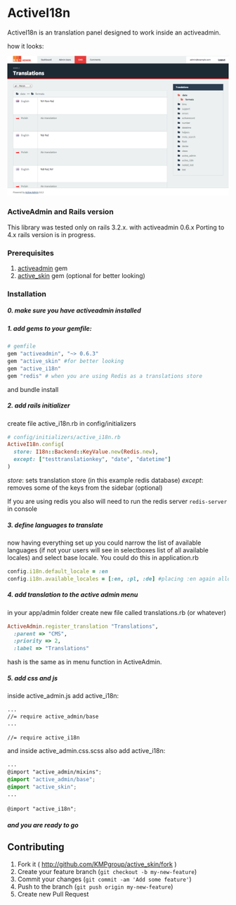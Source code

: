 # ActiveI18n

ActiveI18n is an translation panel designed to work inside an activeadmin.

how it looks:

<a href="./screen.png"><img src="./screen.png"></a>

### ActiveAdmin and Rails version

This library was tested only on rails 3.2.x. with activeadmin 0.6.x Porting to 4.x rails version is in progress.

### Prerequisites

1. [activeadmin](http://activeadmin.info/) gem
2. [active_skin](https://github.com/rstgroup/active_skin) gem (optional for better looking)

### Installation

##### 0. make sure you have activeadmin installed

##### 1. add gems to your gemfile:
    
```ruby 
# gemfile
gem "activeadmin", "~> 0.6.3"
gem "active_skin" #for better looking
gem "active_i18n"
gem "redis" # when you are using Redis as a translations store
```

and bundle install

##### 2. add rails initializer

create file active_i18n.rb in config/initializers

```ruby
# config/initializers/active_i18n.rb
ActiveI18n.config(
  store: I18n::Backend::KeyValue.new(Redis.new),
  except: ["testtranslationkey", "date", "datetime"]
)
```

*store*:  sets translation store (in this example redis database)
*except*: removes some of the keys from the sidebar (optional)

If you are using redis you also will need to run the redis server `redis-server` in console

##### 3. define languages to translate

now having everything set up you could narrow the list of available languages (if not your users will see in selectboxes list of all available locales) and select base locale. You could do this in application.rb

```ruby
config.i18n.default_locale = :en
config.i18n.available_locales = [:en, :pl, :de] #placing :en again allows users to change default texts on your website
```

##### 4. add translation to the active admin menu

in your app/admin folder create new file called translations.rb (or whatever) 

```ruby
ActiveAdmin.register_translation "Translations", 
  :parent => "CMS",
  :priority => 2, 
  :label => "Translations"
```
hash is the same as in menu function in ActiveAdmin.

##### 5. add css and js

inside active_admin.js add active_i18n: 

```
...
//= require active_admin/base
...

//= require active_i18n

```

and inside active_admin.css.scss also add active_i18n: 
```scss
...
@import "active_admin/mixins";
@import "active_admin/base";
@import "active_skin";
...

@import "active_i18n";

```

##### and you are ready to go

## Contributing

1. Fork it ( http://github.com/KMPgroup/active_skin/fork )
2. Create your feature branch (`git checkout -b my-new-feature`)
3. Commit your changes (`git commit -am 'Add some feature'`)
4. Push to the branch (`git push origin my-new-feature`)
5. Create new Pull Request
